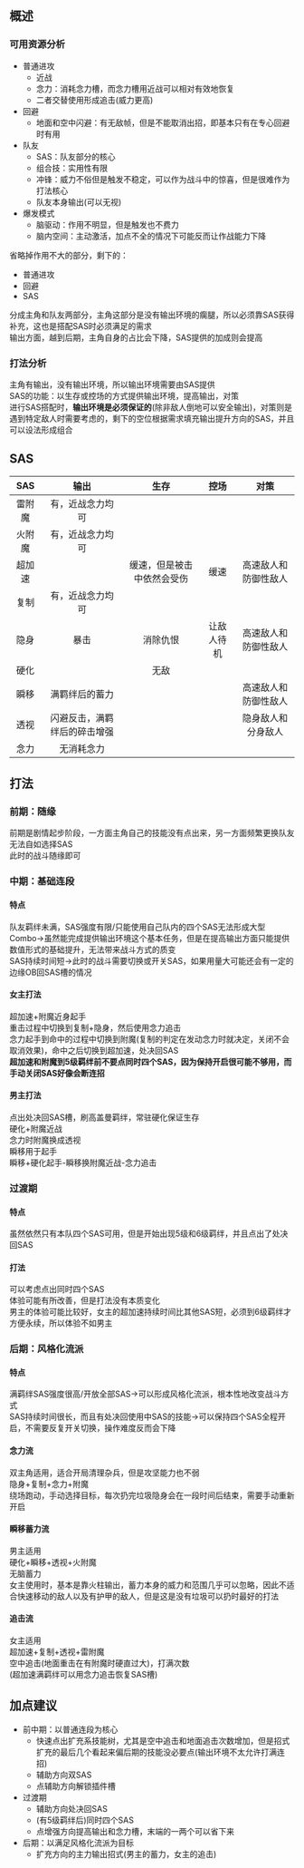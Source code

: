 ## 概述
### 可用资源分析
- 普通进攻
	- 近战
	- 念力：消耗念力槽，而念力槽用近战可以相对有效地恢复
	- 二者交替使用形成追击(威力更高)
- 回避
	- 地面和空中闪避：有无敌帧，但是不能取消出招，即基本只有在专心回避时有用
- 队友
	- SAS：队友部分的核心
	- 组合技：实用性有限
	- 冲锋：威力不俗但是触发不稳定，可以作为战斗中的惊喜，但是很难作为打法核心
	- 队友本身输出(可以无视)
- 爆发模式
	- 脑驱动：作用不明显，但是触发也不费力
	- 脑内空间：主动激活，加点不全的情况下可能反而让作战能力下降

省略掉作用不大的部分，剩下的：  
- 普通进攻
- 回避
- SAS

分成主角和队友两部分，主角这部分是没有输出环境的瘸腿，所以必须靠SAS获得补充，这也是搭配SAS时必须满足的需求  
输出方面，越到后期，主角自身的占比会下降，SAS提供的加成则会提高  
### 打法分析
主角有输出，没有输出环境，所以输出环境需要由SAS提供  
SAS的功能：以生存或控场的方式提供输出环境，提高输出，对策  
进行SAS搭配时，**输出环境是必须保证的**(除非敌人倒地可以安全输出)，对策则是遇到特定敌人时需要考虑的，剩下的空位根据需求填充输出提升方向的SAS，并且可以设法形成组合  

## SAS

|SAS|输出|生存|控场|对策|
|:-:|:-:|:--:|:--:|:-:|
|雷附魔|有，近战念力均可||||
|火附魔|有，近战念力均可||||
|超加速||缓速，但是被击中依然会受伤|缓速|高速敌人和防御性敌人|
|复制|有，近战念力均可||||
|隐身|暴击|消除仇恨|让敌人待机|高速敌人和防御性敌人|
|硬化||无敌|||
|瞬移|满羁绊后的蓄力|||高速敌人和防御性敌人|
|透视|闪避反击，满羁绊后的碎击增强|||隐身敌人和分身敌人|
|念力|无消耗念力||||

## 打法
### 前期：随缘
前期是剧情起步阶段，一方面主角自己的技能没有点出来，另一方面频繁更换队友无法自如选择SAS  
此时的战斗随缘即可  

### 中期：基础连段
#### 特点
队友羁绊未满，SAS强度有限/只能使用自己队内的四个SAS无法形成大型Combo->虽然能完成提供输出环境这个基本任务，但是在提高输出方面只能提供数值形式的基础提升，无法带来战斗方式的质变  
SAS持续时间短->此时的战斗需要切换或开关SAS，如果用量大可能还会有一定的边缘OB回SAS槽的情况  
#### 女主打法
超加速+附魔近身起手  
重击过程中切换到复制+隐身，然后使用念力追击  
念力起手到命中的过程中切换到附魔(复制的判定在发动念力时就决定，关闭不会取消效果)，命中之后切换到超加速，处决回SAS  
**超加速和附魔到5级羁绊前不要点同时四个SAS，因为保持开启很可能不够用，而手动关闭SAS好像会断连招**  
#### 男主打法
点出处决回SAS槽，刷高盖曼羁绊，常驻硬化保证生存  
硬化+附魔近战  
念力时附魔换成透视  
瞬移用于起手  
瞬移+硬化起手-瞬移换附魔近战-念力追击  

### 过渡期
#### 特点
虽然依然只有本队四个SAS可用，但是开始出现5级和6级羁绊，并且点出了处决回SAS  
#### 打法
可以考虑点出同时四个SAS  
体验可能有所改善，但是打法没有本质变化  
男主的体验可能比较好，女主的超加速持续时间比其他SAS短，必须到6级羁绊才方便永续，所以体验不如男主  

### 后期：风格化流派
#### 特点
满羁绊SAS强度很高/开放全部SAS->可以形成风格化流派，根本性地改变战斗方式  
SAS持续时间很长，而且有处决回使用中SAS的技能->可以保持四个SAS全程开启，不需要反复开关切换，操作难度反而会下降  
#### 念力流
双主角适用，适合开局清理杂兵，但是攻坚能力也不弱  
隐身+复制+念力+附魔  
绕场跑动，手动选择目标，每次扔完垃圾隐身会在一段时间后结束，需要手动重新开启  
#### 瞬移蓄力流
男主适用  
硬化+瞬移+透视+火附魔  
无脑蓄力  
女主使用时，基本是靠火柱输出，蓄力本身的威力和范围几乎可以忽略，因此不适合快速移动的敌人以及有护甲的敌人，但是这是没有垃圾可以扔时最好的打法  
#### 追击流
女主适用  
超加速+复制+透视+雷附魔  
空中追击(地面重击在有附魔时硬直过大)，打满次数  
(超加速满羁绊可以用念力追击恢复SAS槽)  

## 加点建议
- 前中期：以普通连段为核心
	- 快速点出扩充系技能树，尤其是空中追击和地面追击次数增加，但是招式扩充的最后几个看起来偏后期的技能没必要点(输出环境不太允许打满连招)
	- 辅助方向双SAS
	- 点辅助方向解锁插件槽
- 过渡期
	- 辅助方向处决回SAS
	- (有5级羁绊后)同时四个SAS
	- 点增强方向提高输出和念力槽，末端的一两个可以省下来
- 后期：以满足风格化流派为目标
	- 扩充方向的主力输出招式(男主的蓄力，女主的追击)

